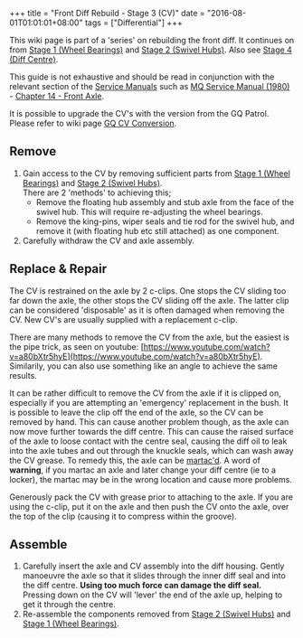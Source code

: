 +++
title = "Front Diff Rebuild - Stage 3 (CV)"
date = "2016-08-01T01:01:01+08:00"
tags = ["Differential"]
+++

This wiki page is part of a 'series' on rebuilding the front diff. It continues on from [Stage 1 (Wheel Bearings)][Wiki: stage 1] and [Stage 2 (Swivel Hubs)][Wiki: stage 2]. Also see [Stage 4 (Diff Centre)][Wiki: stage 4].

This guide is not exhaustive and should be read in conjunction with the relevant section of the [Service Manuals](/service-manuals/) such as [MQ Service Manual (1980)](/service-manuals/mq-service-manual-1980/) - [Chapter 14 - Front Axle](/service-manuals/mq-service-manual-1980/chapter-14-front-axle/ "service-manuals").

It is possible to upgrade the CV's with the version from the GQ Patrol. Please refer to wiki page [GQ CV Conversion][Wiki: gq cv].

## Remove

1.  Gain access to the CV by removing sufficient parts from [Stage 1 (Wheel Bearings)][Wiki: stage 1] and [Stage 2 (Swivel Hubs)][Wiki: stage 2].<br>
    There are 2 'methods' to achieving this;
    *   Remove the floating hub assembly and stub axle from the face of the swivel hub. This will require re-adjusting the wheel bearings.
    *   Remove the king-pins, wiper seals and tie rod for the swivel hub, and remove it (with floating hub etc still attached) as one component.
2.  Carefully withdraw the CV and axle assembly.

## Replace & Repair

The CV is restrained on the axle by 2 c-clips. One stops the CV sliding too far down the axle, the other stops the CV sliding off the axle. The latter clip can be considered 'disposable' as it is often damaged when removing the CV. New CV's are usually supplied with a replacement c-clip.

There are many methods to remove the CV from the axle, but the easiest is the pipe trick, as seen on youtube: [https://www.youtube.com/watch?v=a80bXtr5hyE](https://www.youtube.com/watch?v=a80bXtr5hyE). Similarily, you can also use something like an angle to achieve the same results.

It can be rather difficult to remove the CV from the axle if it is clipped on, especially if you are attempting an 'emergency' replacement in the bush. It is possible to leave the clip off the end of the axle, so the CV can be removed by hand. This can cause another problem though, as the axle can now move further towards the diff centre. This can cause the raised surface of the axle to loose contact with the centre seal, causing the diff oil to leak into the axle tubes and out through the knuckle seals, which can wash away the CV grease. To remedy this, the axle can be [martac'd](http://www.island4x4.com/4x4tech/axle/toyotaaxletack/index.html). A word of **warning**, if you martac an axle and later change your diff centre (ie to a locker), the martac may be in the wrong location and cause more problems.

Generously pack the CV with grease prior to attaching to the axle. If you are using the c-clip, put it on the axle and then push the CV onto the axle, over the top of the clip (causing it to compress within the groove).

## Assemble

1.  Carefully insert the axle and CV assembly into the diff housing. Gently manoeuvre the axle so that it slides through the inner diff seal and into the diff centre. **Using too much force can damage the diff seal.** Pressing down on the CV will 'lever' the end of the axle up, helping to get it through the centre.
2.  Re-assemble the components removed from [Stage 2 (Swivel Hubs)][Wiki: stage 2] and [Stage 1 (Wheel Bearings)][Wiki: stage 1].


[Wiki: stage 1]: /wiki/differential/stage-1-wheel-bearings
[Wiki: stage 2]: /wiki/differential/stage-2-swivel-hubs
[Wiki: stage 4]: /wiki/differential/stage-4-diff-centre
[Wiki: gq cv]: /wiki/differential/gq-cv-conversion
